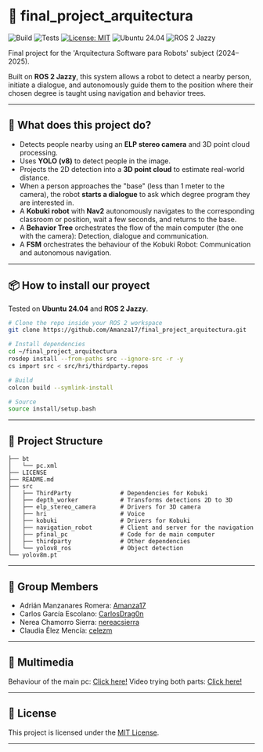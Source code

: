 # 🤖 final_project_arquitectura

![Build](https://github.com/amanza17/final_project_arquitectura/actions/workflows/ci.yml/badge.svg?branch=main)
![Tests](https://github.com/amanza17/final_project_arquitectura/actions/workflows/test.yml/badge.svg?branch=main)
[![License: MIT](https://img.shields.io/badge/License-MIT-purple.svg)](https://opensource.org/licenses/MIT)
![Ubuntu 24.04](https://img.shields.io/badge/OS-Ubuntu%2024.04-orange)
![ROS 2 Jazzy](https://img.shields.io/badge/ROS%202-Jazzy-blue)


Final project for the 'Arquitectura Software para Robots' subject (2024–2025). 

Built on **ROS 2 Jazzy**, this system allows a robot to detect a nearby person, initiate a dialogue, and autonomously guide them to the position where their chosen degree is taught using navigation and behavior trees.

---

## 🧠 What does this project do?

- Detects people nearby using an **ELP stereo camera** and 3D point cloud processing.
- Uses **YOLO (v8)** to detect people in the image.
- Projects the 2D detection into a **3D point cloud** to estimate real-world distance.
- When a person approaches the "base" (less than 1 meter to the camera), the robot **starts a dialogue** to ask which degree program they are interested in.
- A **Kobuki robot** with **Nav2** autonomously navigates to the corresponding classroom or position, wait a few seconds, and returns to the base.
- A **Behavior Tree** orchestrates the flow of the main computer (the one with the camera): Detection, dialogue and communication.
- A **FSM** orchestrates the behaviour of the Kobuki Robot: Communication and autonomous navigation.

---

## 📦 How to install our proyect

Tested on **Ubuntu 24.04** and **ROS 2 Jazzy**.

```bash
# Clone the repo inside your ROS 2 workspace
git clone https://github.com/Amanza17/final_project_arquitectura.git

# Install dependencies
cd ~/final_project_arquitectura
rosdep install --from-paths src --ignore-src -r -y
cs import src < src/hri/thirdparty.repos

# Build
colcon build --symlink-install

# Source
source install/setup.bash
```

---

## 📁 Project Structure

```plaintext
├── bt
│   └── pc.xml
├── LICENSE
├── README.md
├── src
│   ├── ThirdParty              # Dependencies for Kobuki
│   ├── depth_worker            # Transforms detections 2D to 3D
│   ├── elp_stereo_camera       # Drivers for 3D camera
│   ├── hri                     # Voice
│   ├── kobuki                  # Drivers for Kobuki
│   ├── navigation_robot        # Client and server for the navigation
│   ├── pfinal_pc               # Code for de main computer
│   ├── thirdparty              # Other dependencies
│   └── yolov8_ros              # Object detection
└── yolov8m.pt

```

---

## 👥 Group Members

- Adrián Manzanares Romera: [Amanza17](https://github.com/amanza17)
- Carlos García Escolano: [CarlosDrag0n](https://github.com/CarlosDrag0n)
- Nerea Chamorro Sierra: [nereacsierra](https://github.com/nereacsierra)
- Claudia Élez Mencía: [celezm](https://github.com/celezm)

---

## 🎦 Multimedia

Behaviour of the main pc: [Click here!](https://youtu.be/WHoLtzbrBdE)
Video trying both parts: [Click here!](https://youtu.be/DCAXKv_venw)

---

## 📄 License

This project is licensed under the [MIT License](LICENSE).

---

